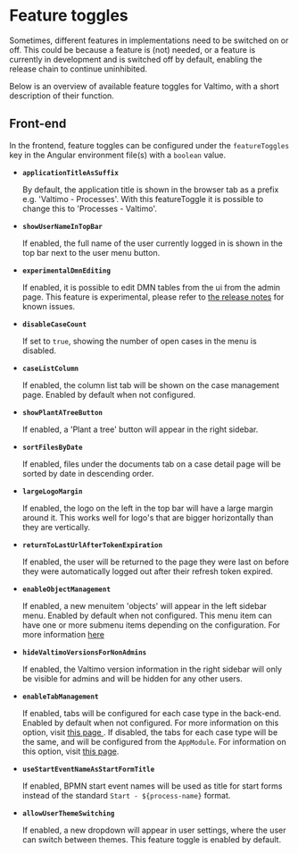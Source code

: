 # Feature toggles

Sometimes, different features in implementations need to be switched on or off. This could be because a feature is (not) needed, or a feature is currently in development and is switched off by default, enabling the release chain to continue uninhibited.

Below is an overview of available feature toggles for Valtimo, with a short description of their function.

## Front-end

In the frontend, feature toggles can be configured under the `featureToggles` key in the Angular environment file(s) with a `boolean` value.

*   **`applicationTitleAsSuffix`**

    By default, the application title is shown in the browser tab as a prefix e.g. 'Valtimo - Processes'. With this featureToggle it is possible to change this to 'Processes - Valtimo'.
*   **`showUserNameInTopBar`**

    If enabled, the full name of the user currently logged in is shown in the top bar next to the user menu button.
*   **`experimentalDmnEditing`**

    If enabled, it is possible to edit DMN tables from the ui from the admin page. This feature is experimental, please refer to [the release notes](../../release-notes/major9/09.20.0/valtimo-frontend-libraries.md) for known issues.
*   **`disableCaseCount`**

    If set to `true`, showing the number of open cases in the menu is disabled.
*   **`caseListColumn`**

    If enabled, the column list tab will be shown on the case management page. Enabled by default when not configured.
*   **`showPlantATreeButton`**

    If enabled, a 'Plant a tree' button will appear in the right sidebar.
*   **`sortFilesByDate`**

    If enabled, files under the documents tab on a case detail page will be sorted by date in descending order.
*   **`largeLogoMargin`**

    If enabled, the logo on the left in the top bar will have a large margin around it. This works well for logo's that are bigger horizontally than they are vertically.
*   **`returnToLastUrlAfterTokenExpiration`**

    If enabled, the user will be returned to the page they were last on before they were automatically logged out after their refresh token expired.
*   **`enableObjectManagement`**

    If enabled, a new menuitem 'objects' will appear in the left sidebar menu. Enabled by default when not configured. This menu item can have one or more submenu items depending on the configuration. For more information [here](../modules/zgw/object-management.md)
*   **`hideValtimoVersionsForNonAdmins`**

    If enabled, the Valtimo version information in the right sidebar will only be visible for admins and will be hidden for any other users.
*   **`enableTabManagement`**

    If enabled, tabs will be configured for each case type in the back-end. Enabled by default when not configured. For more information on this option, visit [this page ](../../features/case/for-developers/case-tabs.md). If disabled, the tabs for each case type will be the same, and will be configured from the `AppModule`. For information on this option, visit [this page](broken-reference).
*   **`useStartEventNameAsStartFormTitle`**

    If enabled, BPMN start event names will be used as title for start forms instead of the standard `Start - ${process-name}` format.
*   **`allowUserThemeSwitching`**

    If enabled, a new dropdown will appear in user settings, where the user can switch between themes. This feature toggle is enabled by default.

